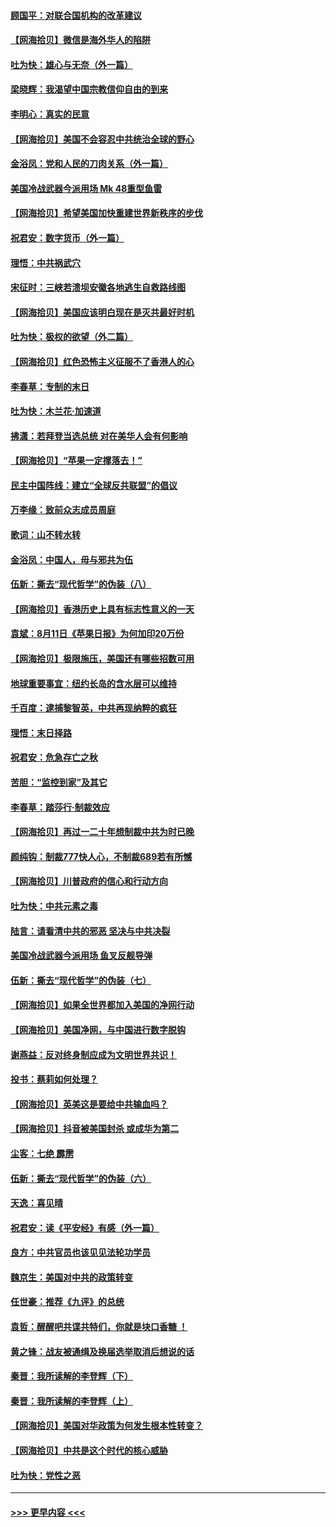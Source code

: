 #### [顾国平：对联合国机构的改革建议](../pages/nsc993/n12339928.md?t=08191051) 
#### [【网海拾贝】微信是海外华人的陷阱](../pages/nsc993/n12338868.md?t=08191051) 
#### [吐为快：雄心与无奈（外一篇）](../pages/nsc993/n12338132.md?t=08191051) 
#### [梁晓辉：我渴望中国宗教信仰自由的到来](../pages/nsc993/n12336657.md?t=08191051) 
#### [李明心：真实的民意](../pages/nsc993/n12336089.md?t=08191051) 
#### [【网海拾贝】美国不会容忍中共统治全球的野心](../pages/nsc993/n12336063.md?t=08191051) 
#### [金浴凤：党和人民的刀肉关系（外一篇）](../pages/nsc993/n12335834.md?t=08191051) 
#### [美国冷战武器今派用场 Mk 48重型鱼雷](../pages/nsc993/n12335354.md?t=08191051) 
#### [【网海拾贝】希望美国加快重建世界新秩序的步伐](../pages/nsc993/n12334224.md?t=08191051) 
#### [祝君安：数字货币（外一篇）](../pages/nsc993/n12334186.md?t=08191051) 
#### [理悟：中共祸武穴](../pages/nsc993/n12333962.md?t=08191051) 
#### [宋征时：三峡若溃坝安徽各地逃生自救路线图](../pages/nsc993/n12332450.md?t=08191051) 
#### [【网海拾贝】美国应该明白现在是灭共最好时机](../pages/nsc993/n12332313.md?t=08191051) 
#### [吐为快：极权的欲望（外二篇）](../pages/nsc993/n12332089.md?t=08191051) 
#### [【网海拾贝】红色恐怖主义征服不了香港人的心](../pages/nsc993/n12329296.md?t=08191051) 
#### [李春草：专制的末日](../pages/nsc993/n12329079.md?t=08191051) 
#### [吐为快：木兰花‧加速道](../pages/nsc993/n12327366.md?t=08191051) 
#### [拂潇：若拜登当选总统 对在美华人会有何影响](../pages/nsc993/n12295996.md?t=08191051) 
#### [【网海拾贝】“苹果一定撑落去！”](../pages/nsc993/n12326784.md?t=08191051) 
#### [民主中国阵线：建立“全球反共联盟”的倡议](../pages/nsc993/n12324177.md?t=08191051) 
#### [万李缘：致前众志成员周庭](../pages/nsc993/n12324635.md?t=08191051) 
#### [歌词：山不转水转](../pages/nsc993/n12324599.md?t=08191051) 
#### [金浴凤：中国人，毋与邪共为伍](../pages/nsc993/n12324257.md?t=08191051) 
#### [伍新：撕去“现代哲学”的伪装（八）](../pages/nsc993/n12324188.md?t=08191051) 
#### [【网海拾贝】香港历史上具有标志性意义的一天](../pages/nsc993/n12324021.md?t=08191051) 
#### [袁斌：8月11日《苹果日报》为何加印20万份](../pages/nsc993/n12323955.md?t=08191051) 
#### [【网海拾贝】极限施压，美国还有哪些招数可用](../pages/nsc993/n12322512.md?t=08191051) 
#### [地球重要事宜：纽约长岛的含水层可以维持](../pages/nsc993/n12321844.md?t=08191051) 
#### [千百度：逮捕黎智英，中共再现纳粹的疯狂](../pages/nsc993/n12321777.md?t=08191051) 
#### [理悟：末日择路](../pages/nsc993/n12320812.md?t=08191051) 
#### [祝君安：危急存亡之秋](../pages/nsc993/n12320795.md?t=08191051) 
#### [苦胆：“监控到家”及其它](../pages/nsc993/n12320751.md?t=08191051) 
#### [李春草：踏莎行·制裁效应](../pages/nsc993/n12318290.md?t=08191051) 
#### [【网海拾贝】再过一二十年想制裁中共为时已晚](../pages/nsc993/n12318195.md?t=08191051) 
#### [颜纯钩：制裁777快人心，不制裁689若有所憾](../pages/nsc993/n12316912.md?t=08191051) 
#### [【网海拾贝】川普政府的信心和行动方向](../pages/nsc993/n12316673.md?t=08191051) 
#### [吐为快：中共元素之毒](../pages/nsc993/n12316547.md?t=08191051) 
#### [陆言：请看清中共的邪恶 坚决与中共决裂](../pages/nsc993/n12315784.md?t=08191051) 
#### [美国冷战武器今派用场 鱼叉反舰导弹](../pages/nsc993/n12316258.md?t=08191051) 
#### [伍新：撕去“现代哲学”的伪装（七）](../pages/nsc993/n12315846.md?t=08191051) 
#### [【网海拾贝】如果全世界都加入美国的净网行动](../pages/nsc993/n12315588.md?t=08191051) 
#### [【网海拾贝】美国净网，与中国进行数字脱钩](../pages/nsc993/n12312813.md?t=08191051) 
#### [谢燕益：反对终身制应成为文明世界共识！](../pages/nsc993/n12310465.md?t=08191051) 
#### [投书：蔡莉如何处理？](../pages/nsc993/n12310224.md?t=08191051) 
#### [【网海拾贝】英美这是要给中共输血吗？](../pages/nsc993/n12307646.md?t=08191051) 
#### [【网海拾贝】抖音被美国封杀 或成华为第二](../pages/nsc993/n12305277.md?t=08191051) 
#### [尘客：七绝 霹雳](../pages/nsc993/n12304053.md?t=08191051) 
#### [伍新：撕去“现代哲学”的伪装（六）](../pages/nsc993/n12303243.md?t=08191051) 
#### [天逸：喜见晴](../pages/nsc993/n12303226.md?t=08191051) 
#### [祝君安：读《平安经》有感（外一篇）](../pages/nsc993/n12303170.md?t=08191051) 
#### [良方：中共官员也该见见法轮功学员](../pages/nsc993/n12302985.md?t=08191051) 
#### [魏京生：美国对中共的政策转变](../pages/nsc993/n12302929.md?t=08191051) 
#### [任世豪：推荐《九评》的总统](../pages/nsc993/n12302838.md?t=08191051) 
#### [袁哲：醒醒吧共谍共特们，你就是块口香糖 ！](../pages/nsc993/n12302678.md?t=08191051) 
#### [黄之锋：战友被通缉及换届选举取消后想说的话](../pages/nsc993/n12302681.md?t=08191051) 
#### [秦晋：我所读解的李登辉（下）](../pages/nsc993/n12302171.md?t=08191051) 
#### [秦晋：我所读解的李登辉（上）](../pages/nsc993/n12301979.md?t=08191051) 
#### [【网海拾贝】美国对华政策为何发生根本性转变？](../pages/nsc993/n12302091.md?t=08191051) 
#### [【网海拾贝】中共是这个时代的核心威胁](../pages/nsc993/n12300541.md?t=08191051) 
#### [吐为快：党性之恶](../pages/nsc993/n12300263.md?t=08191051) 

----
#### [ >>> 更早内容 <<< ](../indexes/nsc993-earlier.md)
